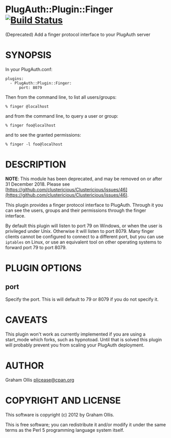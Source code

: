 # PlugAuth::Plugin::Finger [![Build Status](https://secure.travis-ci.org/clustericious/PlugAuth-Plugin-Finger.png)](http://travis-ci.org/clustericious/PlugAuth-Plugin-Finger)

(Deprecated) Add a finger protocol interface to your PlugAuth server

# SYNOPSIS

In your PlugAuth.conf:

    plugins:
      - PlugAuth::Plugin::Finger:
          port: 8079

Then from the command line, to list all users/groups:

    % finger @localhost

and from the command line, to query a user or group:

    % finger foo@localhost

and to see the granted permissions:

    % finger -l foo@localhost

# DESCRIPTION

**NOTE**: This module has been deprecated, and may be removed on or after 31 December 2018.
Please see [https://github.com/clustericious/Clustericious/issues/46](https://github.com/clustericious/Clustericious/issues/46).

This plugin provides a finger protocol interface to PlugAuth.  Through
it you can see the users, groups and their permissions through the finger
interface.

By default this plugin will listen to port 79 on Windows, or when the user
is privileged under Unix.  Otherwise it will listen to port 8079.  Many
finger clients cannot be configured to connect to a different port, but
you can use `iptables` on Linux, or use an equivalent tool on other operating
systems to forward port 79 to port 8079.

# PLUGIN OPTIONS

## port

Specify the port.  This is will default to 79 or 8079 if you do not specify it.

# CAVEATS

This plugin won't work as currently implemented if you are using a start\_mode
which forks, such as hypnotoad.  Until that is solved this plugin will probably
prevent you from scaling your PlugAuth deployment.

# AUTHOR

Graham Ollis <plicease@cpan.org>

# COPYRIGHT AND LICENSE

This software is copyright (c) 2012 by Graham Ollis.

This is free software; you can redistribute it and/or modify it under
the same terms as the Perl 5 programming language system itself.
